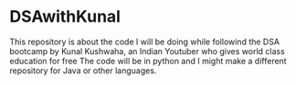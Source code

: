 # DSAwithKunal
This repository is about the code I will be doing while followind the DSA bootcamp by Kunal Kushwaha, an Indian Youtuber who gives world class education for free
The code will be in python and I might make a different repository for Java or other languages.
